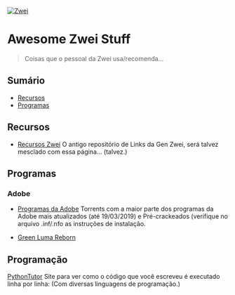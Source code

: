[![Zwei](https://i.imgur.com/OsmED3M.png)](https://www.instagram.com/generationzwei/)
# Awesome Zwei Stuff

> Coisas que o pessoal da Zwei usa/recomenda...


## Sumário

- [Recursos](#recursos)
- [Programas](#programas)
    
    
## Recursos

- [Recursos Zwei](https://docs.google.com/document/d/1xYQSxIhp5YMptyxj46ZVu8lxM_ipJ5IXplNQue4R3So/edit) O antigo repositório de Links da Gen Zwei, será talvez mesclado com essa página... (talvez.)


## Programas


### Adobe


- [Programas da Adobe](https://drive.google.com/drive/folders/1mGjQGjjmVXcN_Lu_dXf68NBC6RhRRBYp?usp=sharing) Torrents com a maior parte dos programas da Adobe mais atualizados (até 19/03/2019) e Pré-crackeados (verifique no arquivo .inf/.nfo as instruções de instalação.



- [Green Luma Reborn](http://www.mediafire.com/file/u8nfdx8ndwkj4dh/GreenLuma_Reborn_1.6.7.7z/file)




## Programação

[PythonTutor](http://pythontutor.com/visualize.html#mode=edit) Site para ver como o código que você escreveu é executado linha por linha:
(Com diversas linguagens de programação.)


